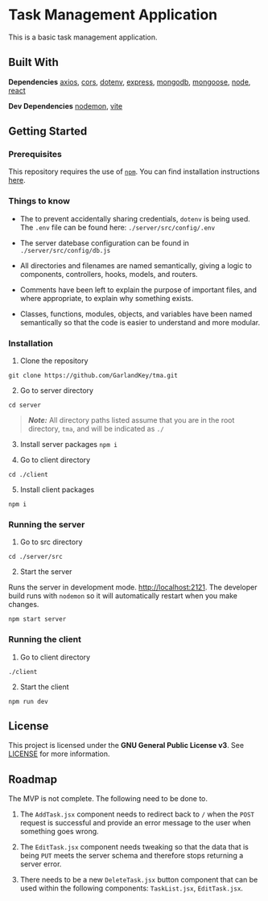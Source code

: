# Task Management Application

This is a basic task management application. 
## Built With

**Dependencies**
[axios](https://github.com/axios/axios), [cors](https://github.com/expressjs/cors), [dotenv](https://github.com/motdotla/dotenv), [express](https://github.com/expressjs/express), [mongodb](https://github.com/mongodb/mongo), [mongoose](https://github.com/Automattic/mongoose), [node](https://github.com/nodejs/node), [react](https://github.com/facebook/react)

**Dev Dependencies**
[nodemon](https://github.com/remy/nodemon), [vite](https://github.com/vitejs/vite)

## Getting Started

### Prerequisites

This repository requires the use of [`npm`](https://github.com/npm/cli). You can find installation instructions [here](https://docs.npmjs.com/downloading-and-installing-node-js-and-npm).

### Things to know

* The to prevent accidentally sharing credentials, `dotenv` is being used. The `.env` file can be found here: `./server/src/config/.env`

* The server datebase configuration can be found in `./server/src/config/db.js`

* All directories and filenames are named semantically, giving a logic to components, controllers, hooks, models, and routers.

* Comments have been left to explain the purpose of important files, and where appropriate, to explain why something exists.

* Classes, functions, modules, objects, and variables have been named semantically so that the code is easier to understand and more modular.

### Installation

1. Clone the repository

`git clone https://github.com/GarlandKey/tma.git`

2. Go to server directory

`cd server`

> ***Note:*** All directory paths listed assume that you are in the root directory, `tma`, and will be indicated as `./`

3. Install server packages
`npm i`

4. Go to client directory

`cd ./client`

5. Install client packages

`npm i`

### Running the server

1. Go to src directory

`cd ./server/src`

2. Start the server

Runs the server in development mode. [http://localhost:2121](http://localhost:2121). The developer build runs with `nodemon` so it will automatically restart when you make changes.

`npm start server`

### Running the client

1. Go to client directory

`./client`

2. Start the client

`npm run dev`

## License

This project is licensed under the **GNU General Public License v3**.
See [LICENSE](LICENSE) for more information.

## Roadmap

The MVP is not complete. The following need to be done to.

1. The `AddTask.jsx` component needs to redirect back to `/` when the `POST` request is successful and provide an error message to the user when something goes wrong.

2. The `EditTask.jsx` component needs tweaking so that the data that is being `PUT` meets the server schema and therefore stops returning a server error.

3. There needs to be a new `DeleteTask.jsx` button component that can be used within the following components: `TaskList.jsx`, `EditTask.jsx`.

